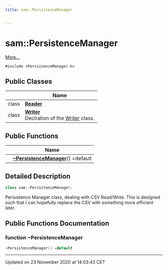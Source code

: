 ```yaml
---
title: sam::PersistenceManager


---
```


# sam::PersistenceManager




 [More...](#detailed-description)


`#include <PersistenceManager.h>`





## Public Classes

|                | Name           |
| -------------- | -------------- |
| class | **[Reader](/doxygen/Classes/classsam_1_1_persistence_manager_1_1_reader/)**  |
| class | **[Writer](/doxygen/Classes/classsam_1_1_persistence_manager_1_1_writer/)** <br>Declration of the [Writer]() class.  |








## Public Functions

|                | Name           |
| -------------- | -------------- |
|  | **[~PersistenceManager](/doxygen/Classes/classsam_1_1_persistence_manager/#function-~persistencemanager)**() =default  |








## Detailed Description

```cpp
class sam::PersistenceManager;
```



























Perisistence Manager class, dealing with CSV Read/Write. This is designed such that I can hopefully replace the CSV with something more efficient later. 









## Public Functions Documentation

### function ~PersistenceManager

```cpp
~PersistenceManager() =default
```



































-------------------------------

Updated on 23 November 2020 at 14:03:43 CET